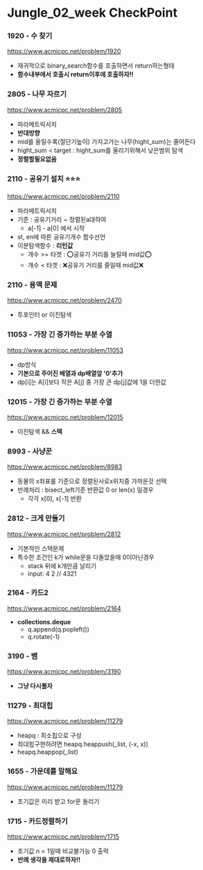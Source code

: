 # Jungle_02_week CheckPoint

### 1920 - 수 찾기
https://www.acmicpc.net/problem/1920
- 재귀적으로 binary_search함수를 호출하면서 return하는형태
- **함수내부에서 호출시 return이후에 호출하자!!**

### 2805 - 나무 자르기
https://www.acmicpc.net/problem/2805
- 파라메트릭서치
- **반대방향**
- mid를 올릴수록(절단기높이) 가지고가는 나무(hight_sum)는 줄어든다
- hight_sum < target : hight_sum를 올리기위해서 낮은범위 탐색
- **정렬할필요없음**

### 2110 - 공유기 설치 ⭐⭐⭐ 
https://www.acmicpc.net/problem/2110
- 파라메트릭서치
- 기준 : 공유기거리 ~ 정렬된a대하여
    - a[-1] - a[0] 에서 시작
- st, en에 따른 공유기개수 함수선언
- 이분탐색함수 : **리턴값**
    - 개수 >= 타겟 : ⭕공유기 거리를 늘릴때 mid값⭕
    - 개수 < 타겟 : ❌공유기 거리를 줄일때 mid값❌

### 2110 - 용액 문제  
https://www.acmicpc.net/problem/2470
- 투포인터 or 이진탐색


### 11053 - 가장 긴 증가하는 부분 수열
https://www.acmicpc.net/problem/11053
- dp방식
- **기본으로 주어진 배열과 dp배열앞 '0'추가**
- dp[i]는 A[i]보다 작은 A[j] 중 가장 큰 dp[j]값에 1을 더한값


### 12015 - 가장 긴 증가하는 부분 수열
https://www.acmicpc.net/problem/12015
- 이진탐색 && **스택**

### 8993 - 사냥꾼
https://www.acmicpc.net/problem/8983
- 동물의 x좌표를 기준으로 정렬된사로x위치중 가까운것 선택
- 반례처리 : bisect_left기준 반환값 0 or len(x) 일경우
    - 각각 x[0], x[-1] 반환
    
### 2812 - 크게 만들기
https://www.acmicpc.net/problem/2812
- 기본적인 스택문제 
- 특수한 조건인 k가 while문을 다돌았을때 0이아닌경우
    - stack 뒤에 k개만큼 날리기
    - input: 4 2 // 4321

### 2164 - 카드2
https://www.acmicpc.net/problem/2164
- **collections.deque**
    - q.append(q.popleft())
    - q.rotate(-1)

### 3190 - 뱀
https://www.acmicpc.net/problem/3190
- **그냥 다시풀자**

### 11279 - 최대힙
https://www.acmicpc.net/problem/11279
- heapq : 최소힙으로 구성
- 최대힙구현하려면 heapq.heappush(_list, (-x, x))
- heapq.heappop(_list)

### 1655 - 가운데를 말해요
https://www.acmicpc.net/problem/11279
- 초기값은 미리 받고 for문 돌리기

### 1715 - 카드정렬하기
https://www.acmicpc.net/problem/1715
- 초기값 n = 1일때 비교불가능 0 출력
- **반례 생각을 제대로하자!!**